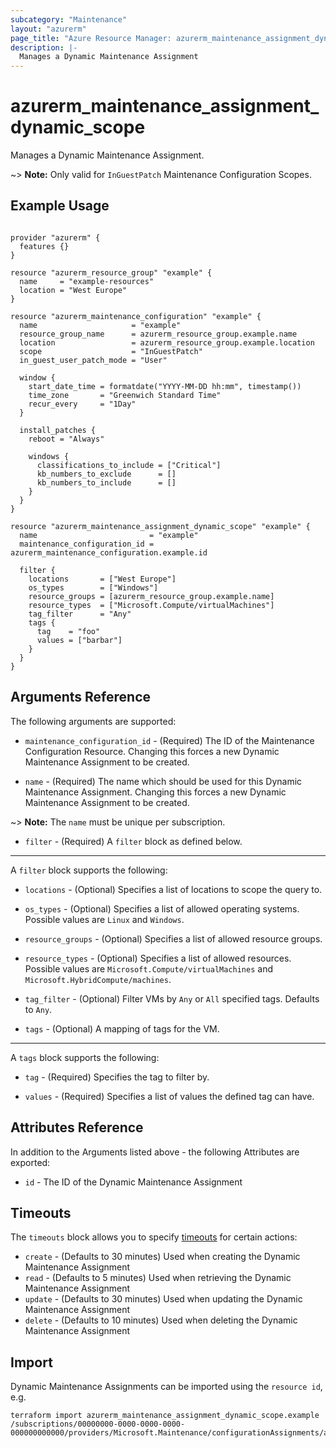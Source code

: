 ```yaml
---
subcategory: "Maintenance"
layout: "azurerm"
page_title: "Azure Resource Manager: azurerm_maintenance_assignment_dynamic_scope"
description: |-
  Manages a Dynamic Maintenance Assignment
---
```


# azurerm_maintenance_assignment_dynamic_scope

Manages a Dynamic Maintenance Assignment.

~> **Note:** Only valid for `InGuestPatch` Maintenance Configuration Scopes.

## Example Usage

```hcl

provider "azurerm" {
  features {}
}

resource "azurerm_resource_group" "example" {
  name     = "example-resources"
  location = "West Europe"
}

resource "azurerm_maintenance_configuration" "example" {
  name                     = "example"
  resource_group_name      = azurerm_resource_group.example.name
  location                 = azurerm_resource_group.example.location
  scope                    = "InGuestPatch"
  in_guest_user_patch_mode = "User"

  window {
    start_date_time = formatdate("YYYY-MM-DD hh:mm", timestamp())
    time_zone       = "Greenwich Standard Time"
    recur_every     = "1Day"
  }

  install_patches {
    reboot = "Always"

    windows {
      classifications_to_include = ["Critical"]
      kb_numbers_to_exclude      = []
      kb_numbers_to_include      = []
    }
  }
}

resource "azurerm_maintenance_assignment_dynamic_scope" "example" {
  name                         = "example"
  maintenance_configuration_id = azurerm_maintenance_configuration.example.id

  filter {
    locations       = ["West Europe"]
    os_types        = ["Windows"]
    resource_groups = [azurerm_resource_group.example.name]
    resource_types  = ["Microsoft.Compute/virtualMachines"]
    tag_filter      = "Any"
    tags {
      tag    = "foo"
      values = ["barbar"]
    }
  }
}
```

## Arguments Reference

The following arguments are supported:

* `maintenance_configuration_id` - (Required) The ID of the Maintenance Configuration Resource. Changing this forces a new Dynamic Maintenance Assignment to be created.

* `name` - (Required) The name which should be used for this Dynamic Maintenance Assignment. Changing this forces a new Dynamic Maintenance Assignment to be created.

~> **Note:** The `name` must be unique per subscription.

* `filter` - (Required) A `filter` block as defined below.

---

A `filter` block supports the following:

* `locations` - (Optional) Specifies a list of locations to scope the query to.

* `os_types` - (Optional) Specifies a list of allowed operating systems. Possible values are `Linux` and `Windows`.

* `resource_groups` - (Optional) Specifies a list of allowed resource groups.

* `resource_types` - (Optional) Specifies a list of allowed resources. Possible values are `Microsoft.Compute/virtualMachines` and `Microsoft.HybridCompute/machines`.

* `tag_filter` - (Optional) Filter VMs by `Any` or `All` specified tags. Defaults to `Any`.

* `tags` - (Optional) A mapping of tags for the VM.

---

A `tags` block supports the following:

* `tag` - (Required) Specifies the tag to filter by.

* `values` - (Required) Specifies a list of values the defined tag can have.

## Attributes Reference

In addition to the Arguments listed above - the following Attributes are exported: 

* `id` - The ID of the Dynamic Maintenance Assignment

## Timeouts

The `timeouts` block allows you to specify [timeouts](https://www.terraform.io/language/resources/syntax#operation-timeouts) for certain actions:

* `create` - (Defaults to 30 minutes) Used when creating the Dynamic Maintenance Assignment
* `read` - (Defaults to 5 minutes) Used when retrieving the Dynamic Maintenance Assignment
* `update` - (Defaults to 30 minutes) Used when updating the Dynamic Maintenance Assignment
* `delete` - (Defaults to 10 minutes) Used when deleting the Dynamic Maintenance Assignment

## Import

Dynamic Maintenance Assignments can be imported using the `resource id`, e.g.

```shell
terraform import azurerm_maintenance_assignment_dynamic_scope.example /subscriptions/00000000-0000-0000-0000-000000000000/providers/Microsoft.Maintenance/configurationAssignments/assignmentName
```
